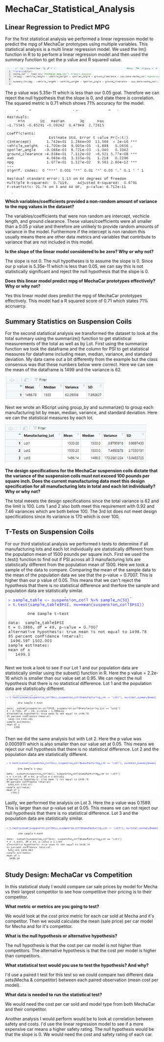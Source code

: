 # MechaCar_Statistical_Analysis

## Linear Regression to Predict MPG
For the first statistical analysis we performed a linear regression model to predict the mpg of MechaCar prototypes using multiple variables. This statistical analysis is a multi linear regression model. We used the lm() function in R to to perform a linear regression model and then used the summary function to get the p value and R squared value.

![](challenge1code.PNG)

The p value was 5.35e-11 which is less than our 0.05 goal. Therefore we can reject the null hypothesis that the slope is 0, and state there is correlation. The squared metric is 0.71 which shows 71% accuracy for the model.

![](Challenge1.PNG)

**Which variables/coefficients provided a non-random amount of variance to the mpg values in the dataset?**

The variables/coefficients that were non random are intercept, vechicle length, and ground clearance. These values/coefficients were all smaller than a 0.05 p value and therefore are unlikely to provide random amounts of variance in the model. Furthermore if the intercept is non random this usually means there are other data metrics and variables that contribute to variance that are not included in this model. 

**Is the slope of the linear model considered to be zero? Why or why not?**

The slope is not 0. The null hypotheses is to assume the slope is 0.  Since our p value is 5.35e-11 which is less than 0.05, we can say this is not statistically significant and reject the null hypothesis that the slope is 0. 

**Does this linear model predict mpg of MechaCar prototypes effectively? Why or why not?**

Yes this linear model does predict the mpg of MechaCar prototypes effectively. This model had a R squared score of 0.71 which states 71% accruarcy. 

 
## Summary Statistics on Suspension Coils

For the second statistical analysis we transformed the dataset to look at the total summary using the summarize() function to get statistical measurements of the total as well as by Lot. First using the summarize function we took the dataframe and the column for PSI to get statistical measures for dataframe including mean, median, variance, and standard deviation. My data came out a bit differently from the example but the class consensus was that these numbers below were correct.  Here we can see the mean of the dataframe is 1499 and the variance is 62. 

![](total_summary.PNG)

Next we wrote an RScript using group_by and summarize() to group each manufacturing lot by mean, median, variance, and standard deviation. Here we can the statistical measures by each lot. 

![](lot_summary.PNG)

**The design specifications for the MechaCar suspension coils dictate that the variance of the suspension coils must not exceed 100 pounds per square inch. Does the current manufacturing data meet this design specification for all manufacturing lots in total and each lot individually? Why or why not?**

The total meeets the design specifications since the total variance is 62 and the limit is 100.  Lots 1 and 2 also both meet this requirement with 0.92 and 7.46 variances which are both below 100. The 3rd lot does not meet design specifications since its variance is 170 which is over 100.

## T-Tests on Suspension Coils
For our third statistical analysis we performed t-tests to determine if all manufacturing lots and each lot individually are statistically different from the population mean of 1500 pounds per square inch. First we used the t.test() function to find out if PSI across all 3 manufacturing lots are statistically different from the population mean of 1500. Here we took a sample of the data to compare. Comparing the mean of the sample data to the mean of the population data we see that the p-value = 0.7007. This is higher than our p value of 0.05.  This means that we can't reject the hypothesis that there is no statistical difference and therfore the sample and population data are statistically similar. 

![](ttest.PNG)

Next we took a look to see if our Lot 1 and our population data are statistically similar using the subset() function in R.  Here the p value = 2.2e-16 which is smaller than our value set at 0.95. We can reject the null hypothesis that there is no statistical difference. Lot 1 and the population data are statistically different.

![](ttestlot1.PNG)

Then we did the same analysis but with Lot 2. Here the p value was 0.0005911 which is also smaller than our value set at 0.05. This means we reject our null hypothesis that there is no statistical difference. Lot 2 and the population data are statistically different. 

![](ttestlot2.PNG)

Lastly, we performed the analysis on Lot 3. Here the p value was 0.1589. This is larger than our p-value set at 0.05. This means we can not reject our null hypothesis that there is no statistical difference. Lot 3 and the population data are statistically similar. 

![](ttestlot3.PNG)


## Study Design: MechaCar vs Competition

In this statistical study I would compare car sale prices by model for Mecha vs their largest competitor to see how competitive their pricing is to their competitor. 

**What metric or metrics are you going to test?**

We would look at the cost price metric for each car sold at Mecha and it's competitor. Then we would calculate the mean (sale price) per car model for Mecha and for it's competitor.

**What is the null hypothesis or alternative hypothesis?**

The null hypothesis is that the cost per car model is not higher than competitors. The alternative hypothesis is that the cost per model is higher than competitors.

**What statistical test would you use to test the hypothesis? And why?**

I'd use a paired t test for this test so we could compare two different data sets(Mecha & competitor) between each paired observation (mean cost per model). 

**What data is needed to run the statistical test?**

We would need the cost per car sold and model type from both MechaCar and their competitor. 

Another analysis I would perform would be to look at correlation between safety and costs. I'd use the linear regression model to see if a more expensive car means a higher safety rating. The null hypothesis would be that the slope is 0. We would need the cost and safety rating of each car.
